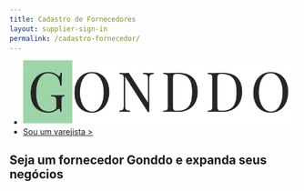 ```yaml
---
title: Cadastro de Fornecedores
layout: supplier-sign-in
permalink: /cadastro-fornecedor/
---
```


<section id="gnd-supplier-sign-in">
  <div class="gnd-supplier-sign-in-portrait">
    <div class="gnd-supplier-sign-in-header">
        <ul>
          <li><a href="/"><img alt="gonddo logo" class="gnd-supplier-sign-in-logo" src="/assets/img/gonddo_logo.png"/></a></li>
          <li><a href="#">Sou um varejista ></a></li>
        </ul>
    </div>
    <div class="gnd-supplier-sign-in-container">
    <div class="gnd-supplier-sign-in-title">
      <h1>Seja um <strong>fornecedor</strong> Gonddo e expanda seus negócios</h1>
    </div>
      <div class="gnd-supplier-sign-in-form"></div>
    </div>
  </div>
</section>
